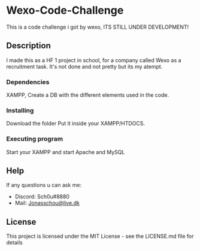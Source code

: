 # Wexo-Code-Challenge
This is a code challenge i got by wexo, ITS STILL UNDER DEVELOPMENT!

## Description

I made this as a HF 1 project in school, for a company called Wexo as a recruitment task.
It's not done and not pretty but its my atempt.

### Dependencies

XAMPP,
Create a DB with the different elements used in the code.

### Installing

Download the folder
Put it inside your XAMPP/HTDOCS.

### Executing program

Start your XAMPP and start Apache and MySQL

## Help

If any questions u can ask me: 
- Discord: Sch0u#8880
- Mail: Jonasschou@live.dk

## License

This project is licensed under the MIT License - see the LICENSE.md file for details
